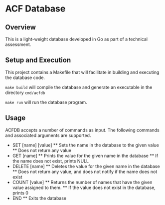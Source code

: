 # ACF Database

## Overview

This is a light-weight database developed in Go as part of a technical assessment.

## Setup and Execution

This project contains a Makefile that will facilitate in building and executing the database code.

`make build` will compile the database and generate an executable in the directory `cmd/acfdb`

`make run` will run the database program.

## Usage

ACFDB accepts a number of commands as input. The following commands and associated arguments are supported.

* SET [name] [value]
** Sets the name in the database to the given value
** Does not return any value
* GET [name]
** Prints the value for the given name in the database
** If the name does not exist, prints NULL
* DELETE [name]
** Deletes the value for the given name in the database
** Does not return any value, and does not notify if the name does not exist
* COUNT [value]
** Returns the number of names that have the given value assigned to them.
** If the value does not exist in the database, prints 0
* END
** Exits the database